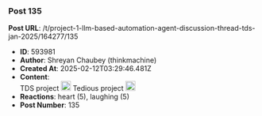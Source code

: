 ### Post 135
**Post URL**: /t/project-1-llm-based-automation-agent-discussion-thread-tds-jan-2025/164277/135
- **ID**: 593981
- **Author**: Shreyan Chaubey (thinkmachine)
- **Created At**: 2025-02-12T03:29:46.481Z
- **Content**:  
  TDS project <img src="https://emoji.discourse-cdn.com/google/x.png?v=12" title=":x:" class="emoji" alt=":x:" loading="lazy" width="20" height="20"> Tedious project <img src="https://emoji.discourse-cdn.com/google/white_check_mark.png?v=12" title=":white_check_mark:" class="emoji" alt=":white_check_mark:" loading="lazy" width="20" height="20">
- **Reactions**: heart (5), laughing (5)
- **Post Number**: 135

